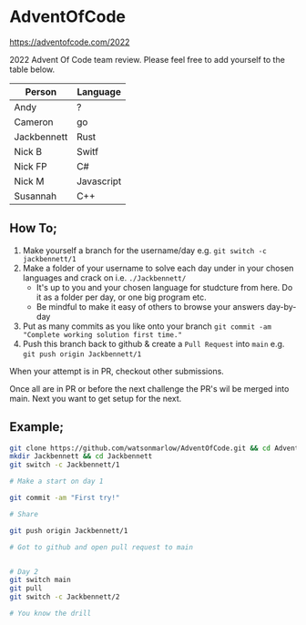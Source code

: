 # AdventOfCode

https://adventofcode.com/2022

2022 Advent Of Code team review. Please feel free to add yourself to the table below.

| Person | Language |
|----------|----------|
| Andy | ? |
| Cameron | go |
| Jackbennett | Rust |
| Nick B | Switf | 
| Nick FP | C# |
| Nick M | Javascript | 
| Susannah | C++ |

## How To;

1. Make yourself a branch for the username/day e.g.  `git switch -c jackbennett/1`
1. Make a folder of your username to solve each day under in your chosen languages and crack on i.e. `./Jackbennett/`
    - It's up to you and your chosen language for studcture from here. Do it as a folder per day, or one big program etc.
    - Be mindful to make it easy of others to browse your answers day-by-day
1. Put as many commits as you like onto your branch `git commit -am "Complete working solution first time."`
1. Push this branch back to github & create a `Pull Request` into `main` e.g. `git push origin Jackbennett/1`

When your attempt is in PR, checkout other submissions.

Once all are in PR or before the next challenge the PR's wil be merged into main. Next you want to get setup for the next.

## Example;

```bash
git clone https://github.com/watsonmarlow/AdventOfCode.git && cd AdventOFCode
mkdir Jackbennett && cd Jackbennett
git switch -c Jackbennett/1

# Make a start on day 1

git commit -am "First try!"

# Share

git push origin Jackbennett/1

# Got to github and open pull request to main


# Day 2
git switch main
git pull
git switch -c Jackbennett/2

# You know the drill
```
